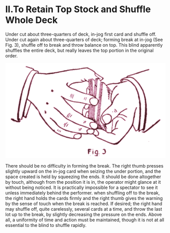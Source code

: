 # II.To Retain Top Stock and Shuffle Whole Deck

Under cut about three-quarters of deck, in-jog first card and shuffle off. Under cut again about three-quarters of deck; forming break at in-jog \(See Fig. 3\), shuffle off to break and throw balance on top. This blind apparently shuffles the entire deck, but really leaves the top portion in the original order.

![Fig. 3](../../.gitbook/assets/fig003.svg)

There should be no difficulty in forming the break. The right thumb presses slightly upward on the in-jog card when seizing the under portion, and the space created is held by squeezing the ends. It should be done altogether by touch, although from the position it is in, the operator might glance at it without being noticed. It is practically impossible for a spectator to see it unless immediately behind the performer. when shuffling off to the break, the right hand holds the cards firmly and the right thumb gives the warning by the sense of touch when the break is reached. If desired; the right hand may shuffle off, quite carelessly, several cards at a time, and throw the last lot up to the break, by slightly decreasing the pressure on the ends. Above all, a uniformity of time and action must be maintained, though it is not at all essential to the blind to shuffle rapidly.

